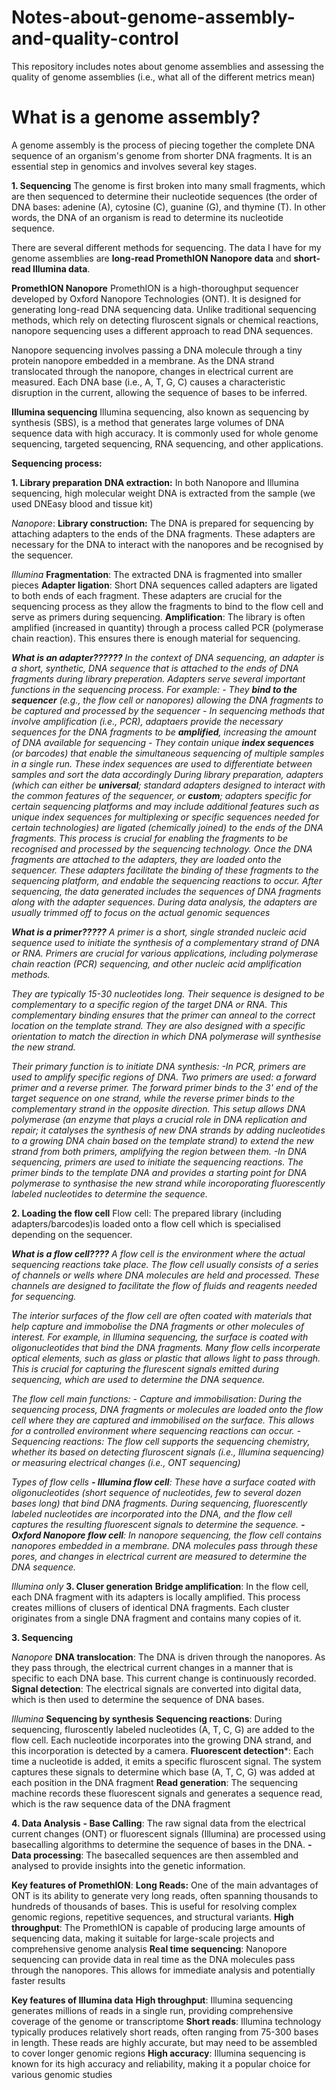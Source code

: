 # Notes-about-genome-assembly-and-quality-control
This repository includes notes about genome assemblies and assessing the quality of genome assemblies (i.e., what all of the different metrics mean)

# What is a genome assembly?
A genome assembly is the process of piecing together the complete DNA sequence of an organism's genome from shorter DNA fragments. It is an essential step in genomics and involves several key stages. 

**1. Sequencing**
The genome is first broken into many small fragments, which are then sequenced to determine their nucleotide sequences (the order of DNA bases: adenine (A), cytosine (C), guanine (G), and thymine (T). In other words, the DNA of an organism is read to determine its nucleotide sequence. 

There are several different methods for sequencing. The data I have for my genome assemblies are **long-read PromethION Nanopore data** and **short-read Illumina data**. 

**PromethION Nanopore**
PromethION is a high-thoroughput sequencer developed by Oxford Nanopore Technologies (ONT). It is designed for generating long-read DNA sequencing data. Unlike traditional sequencing methods, which rely on detecting fluroscent signals or chemical reactions, nanopore sequencing uses a different approach to read DNA sequences. 

Nanopore sequencing involves passing a DNA molecule through a tiny protein nanopore embedded in a membrane. As the DNA strand translocated through the nanopore, changes in electrical current are measured. Each DNA base (i.e., A, T, G, C) causes a characteristic disruption in the current, allowing the sequence of bases to be inferred. 

**Illumina sequencing**
Illumina sequencing, also known as sequencing by synthesis (SBS), is a method that generates large volumes of DNA sequence data with high accuracy. It is commonly used for whole genome sequencing, targeted sequencing, RNA sequencing, and other applications. 

**Sequencing process:**

**1. Library preparation**
**DNA extraction:** In both Nanopore and Illumina sequencing, high molecular weight DNA is extracted from the sample (we used DNEasy blood and tissue kit)

*Nanopore*:
**Library construction:** The DNA is prepared for sequencing by attaching adapters to the ends of the DNA fragments. These adapters are necessary for the DNA to interact with the nanopores and be recognised by the sequencer.

*Illumina*
**Fragmentation**: The extracted DNA is fragmented into smaller pieces 
**Adapter ligation**: Short DNA sequences called adapters are ligated to both ends of each fragment. These adapters are crucial for the sequencing process as they allow the fragments to bind to the flow cell and serve as primers during sequencing. 
**Amplification**: The library is often amplified (increased in quantity) through a process called PCR (polymerase chain reaction). This ensures there is enough material for sequencing. 

***What is an adapter??????***
*In the context of DNA sequencing, an adapter is a short, synthetic, DNA sequence that is attached to the ends of DNA fragments during library preperation. Adapters serve several important functions in the sequencing process. For example:*
*- They **bind to the sequencer** (e.g., the flow cell or nanopores) allowing the DNA fragments to be captured and processed by the sequencer*
*- In sequencing methods that involve amplification (i.e., PCR), adaptaers provide the necessary sequences for the DNA fragments to be **amplified**, increasing the amount of DNA available for sequencing*
*- They contain unique **index sequences** (or barcodes) that enable the simultaneous sequencing of multiple samples in a single run. These index sequences are used to differentiate between samples and sort the data accordingly*
*During library preparation, adapters (which can either be **universal**; standard adapters designed to interact with the common features of the sequencer, or **custom**; adapters specific for certain sequencing platforms and may include additional features such as unique index sequences for multiplexing or specific sequences needed for certain technologies) are ligated (chemically joined) to the ends of the DNA fragments. This process is crucial for enabling the fragments to be recognised and processed by the sequencing technology. Once the DNA fragments are attached to the adapters, they are loaded onto the sequencer. These adapters facilitate the binding of these fragments to the sequencing platform, and endable the sequencing reactions to occur. After sequencing, the data generated includes the sequences of DNA fragments along with the adapter sequences. During data analysis, the adapters are usually trimmed off to focus on the actual genomic sequences* 

***What is a primer?????***
*A primer is a short, single stranded nucleic acid sequence used to initiate the synthesis of a complementary strand of DNA or RNA. Primers are crucial for various applications, including polymerase chain reaction (PCR) sequencing, and other nucleic acid amplification methods.*

*They are typically 15-30 nucleotides long. Their sequence is designed to be complementary to a specific region of the target DNA or RNA. This complementary binding ensures that the primer can anneal to the correct location on the template strand. They are also designed with a specific orientation to match the direction in which DNA polymerase will synthesise the new strand.*

*Their primary function is to initiate DNA synthesis: 
-In PCR, primers are used to amplify specific regions of DNA. Two primers are used: a forward primer and a reverse primer. The forward primer binds to the 3' end of the target sequence on one strand, while the reverse primer binds to the complementary strand in the opposite direction. This setup allows DNA polymerase (an enzyme that plays a crucial role in DNA replication and repair; it catalyses the synthesis of new DNA strands by adding nucleotides to a growing DNA chain based on the template strand) to extend the new strand from both primers, amplifying the region between them. 
-In DNA sequencing, primers are used to initiate the sequencing reactions. The primer binds to the template DNA and provides a starting point for DNA polymerase to synthasise the new strand while incoroporating fluorescently labeled nucleotides to determine the sequence.*

**2. Loading the flow cell**
Flow cell: The prepared library (including adapters/barcodes)is loaded onto a flow cell which is specialised depending on the sequencer.

***What is a flow cell????***
*A flow cell is the environment where the actual sequencing reactions take place. The flow cell usually consists of a series of channels or wells where DNA molecules are held and processed. These channels are designed to facilitate the flow of fluids and reagents needed for sequencing.*

*The interior surfaces of the flow cell are often coated with materials that help capture and immobolise the DNA fragments or other molecules of interest. For example, in Illumina sequencing, the surface is coated with oligonucleotides that bind the DNA fragments. Many flow cells incorperate optical elements, such as glass or plastic that allows light to pass through. This is crucial for capturing the flurescent signals emitted during sequencing, which are used to determine the DNA sequence.*

*The flow cell main functions:*
*- Capture and immobilisation: During the sequencing process, DNA fragments or molecules are loaded onto the flow cell where they are captured and immobilised on the surface. This allows for a controlled environment where sequencing reactions can occur.*
*- Sequencing reactions: The flow cell supports the sequencing chemistry, whether its based on detecting fluroscent signals (i.e., Illumina sequencing) or measuring electrical changes (i.e., ONT sequencing)*

*Types of flow cells*
***- Illumina flow cell**: These have a surface coated with oligonucleotides (short sequence of nucleotides, few to several dozen bases long) that bind DNA fragments. During sequencing, fluorescently labeled nucleotides are incorporated into the DNA, and the flow cell captures the resulting fluorescent signals to determine the sequence.*
***- Oxford Nanopore flow cell**: In nanopore sequencing, the flow cell contains nanopores embedded in a membrane. DNA molecules pass through these pores, and changes in electrical current are measured to determine the DNA sequence.*

*Illumina only* **3. Cluser generation**
**Bridge amplification**: In the flow cell, each DNA fragment with its adapters is locally amplified. This process creates millions of clusers of identical DNA fragments. Each cluster originates from a single DNA fragment and contains many copies of it. 

**3. Sequencing**

*Nanopore*
**DNA translocation**: The DNA is driven through the nanopores. As they pass through, the electrical current changes in a manner that is specific to each DNA base. This current change is continuously recorded. 
**Signal detection**: The electrical signals are converted into digital data, which is then used to determine the sequence of DNA bases.

*Illumina*
**Sequencing by synthesis**
**Sequencing reactions**: During sequencing, fluroscently labeled nucleotides (A, T, C, G) are added to the flow cell. Each nucleotide incorporates into the growing DNA strand, and this incorporation is detected by a camera. 
**Fluorescent detection***: Each time a nucleotide is added, it emits a specific fluroscent signal. The system captures these signals to determine which base (A, T, C, G) was added at each position in the DNA fragment
**Read generation**: The sequencing machine records these fluorescent signals and generates a sequence read, which is the raw sequence data of the DNA fragment

**4. Data Analysis**
**- Base Calling**: The raw signal data from the electrical current changes (ONT) or fluorescent signals (Illumina) are processed using basecalling algorithms to determine the sequence of bases in the DNA. 
**- Data processing**: The basecalled sequences are then assembled and analysed to provide insights into the genetic information. 

**Key features of PromethION**:
**Long Reads:** One of the main advantages of ONT is its ability to generate very long reads, often spanning thousands to hundreds of thousands of bases. This is useful for resolving complex genomic regions, repetitive sequences, and structural variants. 
**High throughput**: The PromethION is capable of producing large amounts of sequencing data, making it suitable for large-scale projects and comprehensive genome analysis
**Real time sequencing**: Nanopore sequencing can provide data in real time as the DNA molecules pass through the nanopores. This allows for immediate analysis and potentially faster results 

**Key features of Illumina data**
**High throughput**: Illumina sequencing generates millions of reads in a single run, providing comprehensive coverage of the genome or transcriptome
**Short reads**: Illumina technology typically produces relatively short reads, often ranging from 75-300 bases in length. These reads are highly accurate, but may need to be assembled to cover longer genomic regions 
**High accuracy**: Illumina sequencing is known for its high accuracy and reliability, making it a popular choice for various genomic studies 





